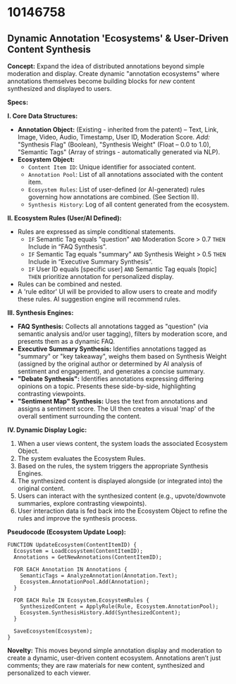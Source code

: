 # 10146758

## Dynamic Annotation 'Ecosystems' & User-Driven Content Synthesis

**Concept:** Expand the idea of distributed annotations beyond simple moderation and display. Create dynamic "annotation ecosystems" where annotations themselves become building blocks for *new* content synthesized and displayed to users.

**Specs:**

**I. Core Data Structures:**

*   **Annotation Object:** (Existing - inherited from the patent) – Text, Link, Image, Video, Audio, Timestamp, User ID, Moderation Score. *Add:*  "Synthesis Flag" (Boolean), "Synthesis Weight" (Float – 0.0 to 1.0), "Semantic Tags" (Array of strings - automatically generated via NLP).
*   **Ecosystem Object:**  
    *   `Content Item ID`:  Unique identifier for associated content.
    *   `Annotation Pool`: List of all annotations associated with the content item.
    *   `Ecosystem Rules`:  List of user-defined (or AI-generated) rules governing how annotations are combined. (See Section II).
    *   `Synthesis History`: Log of all content generated from the ecosystem.

**II. Ecosystem Rules (User/AI Defined):**

*   Rules are expressed as simple conditional statements.
    *   `IF` Semantic Tag equals "question" `AND` Moderation Score > 0.7 `THEN`  Include in “FAQ Synthesis”.
    *   `IF` Semantic Tag equals "summary" `AND` Synthesis Weight > 0.5 `THEN`  Include in “Executive Summary Synthesis”.
    *   `IF` User ID equals [specific user] `AND` Semantic Tag equals [topic] `THEN` prioritize annotation for personalized display.
*   Rules can be combined and nested.
*   A 'rule editor' UI will be provided to allow users to create and modify these rules. AI suggestion engine will recommend rules.

**III. Synthesis Engines:**

*   **FAQ Synthesis:**  Collects all annotations tagged as "question" (via semantic analysis and/or user tagging), filters by moderation score, and presents them as a dynamic FAQ.
*   **Executive Summary Synthesis:**  Identifies annotations tagged as "summary" or "key takeaway", weighs them based on Synthesis Weight (assigned by the original author or determined by AI analysis of sentiment and engagement), and generates a concise summary.
*   **"Debate Synthesis":** Identifies annotations expressing differing opinions on a topic. Presents these side-by-side, highlighting contrasting viewpoints.
*   **"Sentiment Map" Synthesis:** Uses the text from annotations and assigns a sentiment score. The UI then creates a visual 'map' of the overall sentiment surrounding the content.

**IV. Dynamic Display Logic:**

1.  When a user views content, the system loads the associated Ecosystem Object.
2.  The system evaluates the Ecosystem Rules.
3.  Based on the rules, the system triggers the appropriate Synthesis Engines.
4.  The synthesized content is displayed alongside (or integrated into) the original content.
5.  Users can interact with the synthesized content (e.g., upvote/downvote summaries, explore contrasting viewpoints).
6.  User interaction data is fed back into the Ecosystem Object to refine the rules and improve the synthesis process.

**Pseudocode (Ecosystem Update Loop):**

```
FUNCTION UpdateEcosystem(ContentItemID) {
  Ecosystem = LoadEcosystem(ContentItemID);
  Annotations = GetNewAnnotations(ContentItemID);

  FOR EACH Annotation IN Annotations {
    SemanticTags = AnalyzeAnnotation(Annotation.Text);
    Ecosystem.AnnotationPool.Add(Annotation);
  }

  FOR EACH Rule IN Ecosystem.EcosystemRules {
    SynthesizedContent = ApplyRule(Rule, Ecosystem.AnnotationPool);
    Ecosystem.SynthesisHistory.Add(SynthesizedContent);
  }

  SaveEcosystem(Ecosystem);
}
```

**Novelty:** This moves beyond simple annotation display and moderation to create a dynamic, user-driven content ecosystem. Annotations aren’t just comments; they are raw materials for new content, synthesized and personalized to each viewer.